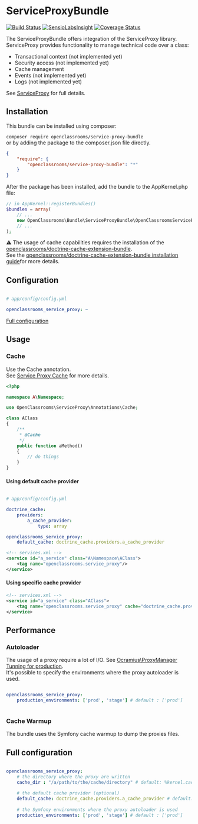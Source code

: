 # ServiceProxyBundle
[![Build Status](https://travis-ci.org/OpenClassrooms/ServiceProxyBundle.svg?branch=master)](https://travis-ci.org/OpenClassrooms/ServiceProxyBundle)
[![SensioLabsInsight](https://insight.sensiolabs.com/projects/68f0b7d3-8e1f-4f8c-a84d-4c72f4cec6d1/mini.png)](https://insight.sensiolabs.com/projects/68f0b7d3-8e1f-4f8c-a84d-4c72f4cec6d1)
[![Coverage Status](https://codecov.io/gh/OpenClassrooms/ServiceProxyBundle/branch/master/graph/badge.svg)](https://codecov.io/gh/OpenClassrooms/ServiceProxyBundle)

The ServiceProxyBundle offers integration of the ServiceProxy library.  
ServiceProxy provides functionality to manage technical code over a class:  
* Transactional context (not implemented yet)
* Security access (not implemented yet)
* Cache management
* Events (not implemented yet)
* Logs (not implemented yet)
    
See [ServiceProxy](https://github.com/OpenClassrooms/ServiceProxy) for full details.

## Installation
This bundle can be installed using composer:  

```composer require openclassrooms/service-proxy-bundle```  
or by adding the package to the composer.json file directly.

```json
{
    "require": {
        "openclassrooms/service-proxy-bundle": "*"
    }
}
```

After the package has been installed, add the bundle to the AppKernel.php file:

```php
// in AppKernel::registerBundles()
$bundles = array(
    // ...
    new OpenClassrooms\Bundle\ServiceProxyBundle\OpenClassroomsServiceProxyBundle(),
    // ...
);
```

:warning: The usage of cache capabilities requires the installation of the  [openclassrooms/doctrine-cache-extension-bundle](https://github.com/OpenClassrooms/DoctrineCacheExtensionBundle).  
See the [openclassrooms/doctrine-cache-extension-bundle installation guide](https://github.com/OpenClassrooms/DoctrineCacheExtensionBundle#installation)for more details.

## Configuration

```yaml

# app/config/config.yml

openclassrooms_service_proxy: ~

```

[Full configuration](https://github.com/OpenClassrooms/ServiceProxyBundle#full-configuration)


## Usage

### Cache

Use the Cache annotation.  
See [Service Proxy Cache](https://github.com/OpenClassrooms/ServiceProxy#cache) for more details.

``` php
<?php

namespace A\Namespace;

use OpenClassrooms\ServiceProxy\Annotations\Cache;

class AClass
{
    /**
     * @Cache
     */
    public function aMethod()
    {
        // do things
    }
}
```

#### Using default cache provider

``` yaml

# app/config/config.yml

doctrine_cache:
    providers:
        a_cache_provider:
            type: array

openclassrooms_service_proxy: 
    default_cache: doctrine_cache.providers.a_cache_provider    
```

```xml
<!-- services.xml -->
<service id="a_service" class="A\Namespace\AClass">
    <tag name="openclassrooms.service_proxy"/>
</service>
```

#### Using specific cache provider

```xml
<!-- services.xml -->
<service id="a_service" class="AClass">
    <tag name="openclassrooms.service_proxy" cache="doctrine_cache.providers.a_cache_provider"/>
</service>
```

## Performance

### Autoloader
The usage of a proxy require a lot of I/O. See [Ocramius\ProxyManager Tunning for production](https://ocramius.github.io/ProxyManager/docs/tuning-for-production.html).  
It's possible to specify the environments where the proxy autoloader is used.

``` yaml

openclassrooms_service_proxy:
    production_environments: ['prod', 'stage'] # default : ['prod']
    
```

### Cache Warmup
The bundle uses the Symfony cache warmup to dump the proxies files. 

## Full configuration

``` yaml

openclassrooms_service_proxy:
    # the directory where the proxy are written
    cache_dir : "/a/path/to/the/cache/directory" # default: %kernel.cache_dir% 
    
    # the default cache provider (optional)
    default_cache: doctrine_cache.providers.a_cache_provider # default: null
    
    # the Symfony environments where the proxy autoloader is used
    production_environments: ['prod', 'stage'] # default : ['prod']
    
```
